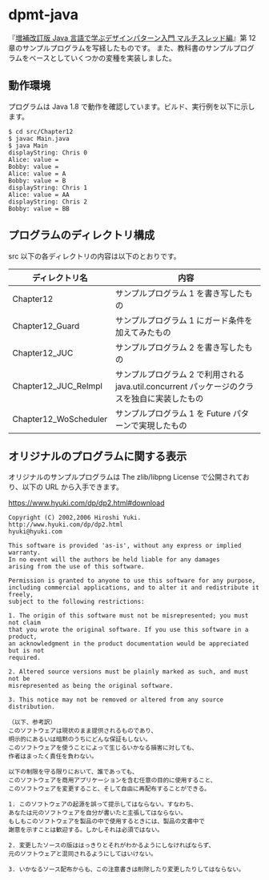 # dpmt-java

『[増補改訂版 Java 言語で学ぶデザインパターン入門 マルチスレッド編](https://www.hyuki.com/dp/dp2.html)』第 12 章のサンプルプログラムを写経したものです。
また、教科書のサンプルプログラムをベースとしていくつかの変種を実装しました。

## 動作環境

プログラムは Java 1.8 で動作を確認しています。ビルド、実行例を以下に示します。

```
$ cd src/Chapter12
$ javac Main.java
$ java Main
displayString: Chris 0
Alice: value =
Bobby: value =
Alice: value = A
Bobby: value = B
displayString: Chris 1
Alice: value = AA
displayString: Chris 2
Bobby: value = BB
```

## プログラムのディレクトリ構成

src 以下の各ディレクトリの内容は以下のとおりです。

| ディレクトリ名        | 内容 |
|-----------------------|-|
| Chapter12             | サンプルプログラム 1 を書き写したもの |
| Chapter12_Guard       | サンプルプログラム 1 にガード条件を加えてみたもの |
| Chapter12_JUC         | サンプルプログラム 2 を書き写したもの |
| Chapter12_JUC_ReImpl  | サンプルプログラム 2 で利用される java.util.concurrent パッケージのクラスを独自に実装したもの |
| Chapter12_WoScheduler | サンプルプログラム 1 を Future パターンで実現したもの |

## オリジナルのプログラムに関する表示

オリジナルのサンプルプログラムは The zlib/libpng License で公開されており、以下の URL から入手できます。

https://www.hyuki.com/dp/dp2.html#download

```
Copyright (C) 2002,2006 Hiroshi Yuki.
http://www.hyuki.com/dp/dp2.html
hyuki@hyuki.com

This software is provided 'as-is', without any express or implied warranty.
In no event will the authors be held liable for any damages
arising from the use of this software.

Permission is granted to anyone to use this software for any purpose,
including commercial applications, and to alter it and redistribute it freely,
subject to the following restrictions:

1. The origin of this software must not be misrepresented; you must not claim
that you wrote the original software. If you use this software in a product,
an acknowledgment in the product documentation would be appreciated but is not
required.

2. Altered source versions must be plainly marked as such, and must not be
misrepresented as being the original software.

3. This notice may not be removed or altered from any source distribution.

（以下、参考訳）
このソフトウェアは現状のまま提供されるものであり、
明示的にあるいは暗黙のうちにどんな保証もしない。
このソフトウェアを使うことによって生じるいかなる損害に対しても、
作者はまったく責任を負わない。

以下の制限を守る限りにおいて、誰であっても、
このソフトウェアを商用アプリケーションを含む任意の目的に使用すること、
このソフトウェアを変更すること、そして自由に再配布することができる。

1. このソフトウェアの起源を誤って提示してはならない。すなわち、
あなたは元のソフトウェアを自分が書いたと主張してはならない。
もしもこのソフトウェアを製品の中で使用するときには、製品の文書中で
謝意を示すことは歓迎する。しかしそれは必須ではない。

2. 変更したソースの版ははっきりとそれがわかるようにしなければならず、
元のソフトウェアと混同されるようにしてはいけない。

3. いかなるソース配布からも、この注意書きは削除したり変更したりしてはならない。
```
